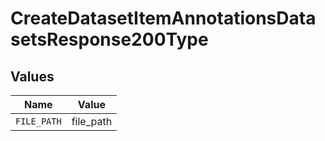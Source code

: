 # CreateDatasetItemAnnotationsDatasetsResponse200Type


## Values

| Name        | Value       |
| ----------- | ----------- |
| `FILE_PATH` | file_path   |
